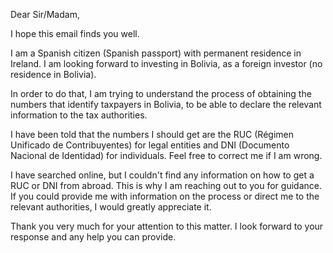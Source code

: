 Dear Sir/Madam,

I hope this email finds you well.

I am a Spanish citizen (Spanish passport) with permanent residence in Ireland. I am looking forward to investing in Bolivia, as a foreign investor (no residence in Bolivia).

In order to do that, I am trying to understand the process of obtaining the numbers that identify taxpayers in Bolivia, to be able to declare the relevant information to the tax authorities.

I have been told that the numbers I should get are the RUC (Régimen Unificado de Contribuyentes) for legal entities and DNI (Documento Nacional de Identidad) for individuals. Feel free to correct me if I am wrong.

I have searched online, but I couldn't find any information on how to get a RUC or DNI from abroad. This is why I am reaching out to you for guidance. If you could provide me with information on the process or direct me to the relevant authorities, I would greatly appreciate it.

Thank you very much for your attention to this matter. I look forward to your response and any help you can provide.